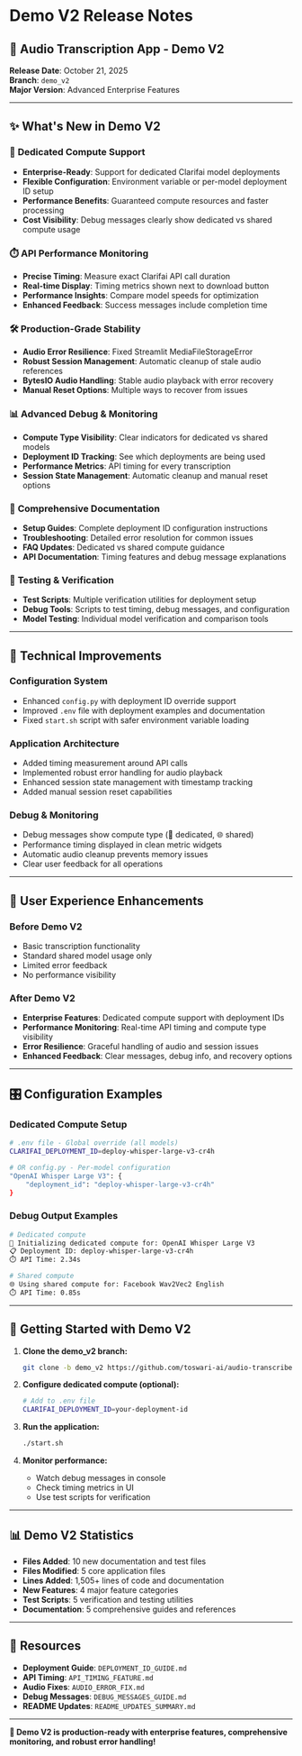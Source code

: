 # Demo V2 Release Notes

## 🚀 Audio Transcription App - Demo V2
**Release Date**: October 21, 2025  
**Branch**: `demo_v2`  
**Major Version**: Advanced Enterprise Features

---

## ✨ What's New in Demo V2

### 🎯 **Dedicated Compute Support**
- **Enterprise-Ready**: Support for dedicated Clarifai model deployments
- **Flexible Configuration**: Environment variable or per-model deployment ID setup
- **Performance Benefits**: Guaranteed compute resources and faster processing
- **Cost Visibility**: Debug messages clearly show dedicated vs shared compute usage

### ⏱️ **API Performance Monitoring**  
- **Precise Timing**: Measure exact Clarifai API call duration
- **Real-time Display**: Timing metrics shown next to download button
- **Performance Insights**: Compare model speeds for optimization
- **Enhanced Feedback**: Success messages include completion time

### 🛠️ **Production-Grade Stability**
- **Audio Error Resilience**: Fixed Streamlit MediaFileStorageError
- **Robust Session Management**: Automatic cleanup of stale audio references  
- **BytesIO Audio Handling**: Stable audio playback with error recovery
- **Manual Reset Options**: Multiple ways to recover from issues

### 📊 **Advanced Debug & Monitoring**
- **Compute Type Visibility**: Clear indicators for dedicated vs shared models
- **Deployment ID Tracking**: See which deployments are being used
- **Performance Metrics**: API timing for every transcription
- **Session State Management**: Automatic cleanup and manual reset options

### 📖 **Comprehensive Documentation**
- **Setup Guides**: Complete deployment ID configuration instructions
- **Troubleshooting**: Detailed error resolution for common issues
- **FAQ Updates**: Dedicated vs shared compute guidance
- **API Documentation**: Timing features and debug message explanations

### 🧪 **Testing & Verification**
- **Test Scripts**: Multiple verification utilities for deployment setup
- **Debug Tools**: Scripts to test timing, debug messages, and configuration
- **Model Testing**: Individual model verification and comparison tools

---

## 🔧 Technical Improvements

### **Configuration System**
- Enhanced `config.py` with deployment ID override support
- Improved `.env` file with deployment examples and documentation
- Fixed `start.sh` script with safer environment variable loading

### **Application Architecture** 
- Added timing measurement around API calls
- Implemented robust error handling for audio playback
- Enhanced session state management with timestamp tracking
- Added manual session reset capabilities

### **Debug & Monitoring**
- Debug messages show compute type (🎯 dedicated, 🌐 shared)
- Performance timing displayed in clean metric widgets  
- Automatic audio cleanup prevents memory issues
- Clear user feedback for all operations

---

## 📱 User Experience Enhancements

### **Before Demo V2**
- Basic transcription functionality
- Standard shared model usage only
- Limited error feedback
- No performance visibility

### **After Demo V2** 
- **Enterprise Features**: Dedicated compute support with deployment IDs
- **Performance Monitoring**: Real-time API timing and compute type visibility
- **Error Resilience**: Graceful handling of audio and session issues
- **Enhanced Feedback**: Clear messages, debug info, and recovery options

---

## 🎛️ Configuration Examples

### **Dedicated Compute Setup**
```bash
# .env file - Global override (all models)
CLARIFAI_DEPLOYMENT_ID=deploy-whisper-large-v3-cr4h

# OR config.py - Per-model configuration
"OpenAI Whisper Large V3": {
    "deployment_id": "deploy-whisper-large-v3-cr4h"
}
```

### **Debug Output Examples**
```bash
# Dedicated compute
🎯 Initializing dedicated compute for: OpenAI Whisper Large V3
📋 Deployment ID: deploy-whisper-large-v3-cr4h
⏱️ API Time: 2.34s

# Shared compute
🌐 Using shared compute for: Facebook Wav2Vec2 English  
⏱️ API Time: 0.85s
```

---

## 🚀 Getting Started with Demo V2

1. **Clone the demo_v2 branch:**
   ```bash
   git clone -b demo_v2 https://github.com/toswari-ai/audio-transcribe.git
   ```

2. **Configure dedicated compute (optional):**
   ```bash
   # Add to .env file
   CLARIFAI_DEPLOYMENT_ID=your-deployment-id
   ```

3. **Run the application:**
   ```bash
   ./start.sh
   ```

4. **Monitor performance:**
   - Watch debug messages in console
   - Check timing metrics in UI
   - Use test scripts for verification

---

## 📊 Demo V2 Statistics

- **Files Added**: 10 new documentation and test files
- **Files Modified**: 5 core application files  
- **Lines Added**: 1,505+ lines of code and documentation
- **New Features**: 4 major feature categories
- **Test Scripts**: 5 verification and testing utilities
- **Documentation**: 5 comprehensive guides and references

---

## 🔗 Resources

- **Deployment Guide**: `DEPLOYMENT_ID_GUIDE.md`
- **API Timing**: `API_TIMING_FEATURE.md`  
- **Audio Fixes**: `AUDIO_ERROR_FIX.md`
- **Debug Messages**: `DEBUG_MESSAGES_GUIDE.md`
- **README Updates**: `README_UPDATES_SUMMARY.md`

---

**🎉 Demo V2 is production-ready with enterprise features, comprehensive monitoring, and robust error handling!**